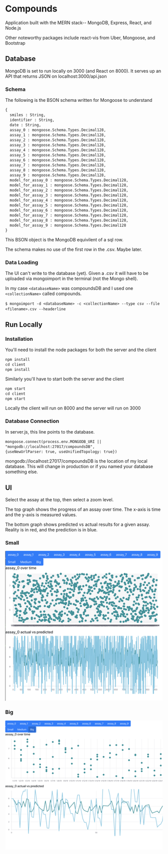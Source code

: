 # Compounds
Application built with the MERN stack-- MongoDB, Express, React, and Node.js

Other noteworthy packages include react-vis from Uber, Mongoose, and Bootstrap

## Database

MongoDB is set to run locally on 3000 (and React on 8000). It serves up an API that returns JSON on localhost:3000/api.json

### Schema

The following is the BSON schema written for Mongoose to understand

```
{
  smiles : String,
  identifier : String,
  date : String,
  assay_0 : mongoose.Schema.Types.Decimal128,
  assay_1 : mongoose.Schema.Types.Decimal128,
  assay_2 : mongoose.Schema.Types.Decimal128,
  assay_3 : mongoose.Schema.Types.Decimal128,
  assay_4 : mongoose.Schema.Types.Decimal128,
  assay_5 : mongoose.Schema.Types.Decimal128,
  assay_6 : mongoose.Schema.Types.Decimal128,
  assay_7 : mongoose.Schema.Types.Decimal128,
  assay_8 : mongoose.Schema.Types.Decimal128,
  assay_9 : mongoose.Schema.Types.Decimal128,
  model_for_assay_0 : mongoose.Schema.Types.Decimal128,
  model_for_assay_1 : mongoose.Schema.Types.Decimal128,
  model_for_assay_2 : mongoose.Schema.Types.Decimal128,
  model_for_assay_3 : mongoose.Schema.Types.Decimal128,
  model_for_assay_4 : mongoose.Schema.Types.Decimal128,
  model_for_assay_5 : mongoose.Schema.Types.Decimal128,
  model_for_assay_6 : mongoose.Schema.Types.Decimal128,
  model_for_assay_7 : mongoose.Schema.Types.Decimal128,
  model_for_assay_8 : mongoose.Schema.Types.Decimal128,
  model_for_assay_9 : mongoose.Schema.Types.Decimal128
}
```

This BSON object is the MongoDB equivilent of a sql row.

The schema makes no use of the first row in the .csv. Maybe later.

### Data Loading

The UI can't write to the database (yet). Given a .csv it will have to be uploaded via mongoimport in the terminal (not the Mongo shell).

In my case `<databaseName>` was compoundsDB and I used one `<collectionName>` called compounds.

`$ mongoimport -d <databaseName> -c <collectionName> --type csv --file <filename>.csv --headerline`

## Run Locally

### Installation

You'll need to install the node packages for both the server and the client

```
npm install
cd client
npm install
```

Similarly you'll have to start both the server and the client

```
npm start
cd client
npm start
```

Locally the client will run on 8000 and the server will run on 3000

### Database Connection

In server.js, this line points to the database.

```
mongoose.connect(process.env.MONGODB_URI || "mongodb://localhost:27017/compoundsDB",
{useNewUrlParser: true, useUnifiedTopology: true})
```

mongodb://localhost:27017/compoundsDB is the location of my local database. This will change in production or if you named your database something else. 

## UI

Select the assay at the top, then select a zoom level.

The top graph shows the progress of an assay over time. The x-axis is time and the y-axis is measured values.

The bottom graph shows predicted vs actual results for a given assay. Reality is in red, and the prediction is in blue.

### Small
![](docs/img/scsmall.png)

### Big
![](docs/img/scbig.png)

